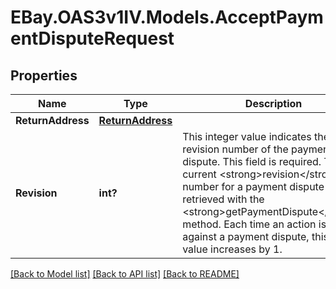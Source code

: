 # EBay.OAS3v1IV.Models.AcceptPaymentDisputeRequest
## Properties

Name | Type | Description | Notes
------------ | ------------- | ------------- | -------------
**ReturnAddress** | [**ReturnAddress**](ReturnAddress.md) |  | [optional] 
**Revision** | **int?** | This integer value indicates the revision number of the payment dispute. This field is required. The current &lt;strong&gt;revision&lt;/strong&gt; number for a payment dispute can be retrieved with the &lt;strong&gt;getPaymentDispute&lt;/strong&gt; method. Each time an action is taken against a payment dispute, this integer value increases by 1. | [optional] 

[[Back to Model list]](../README.md#documentation-for-models) [[Back to API list]](../README.md#documentation-for-api-endpoints) [[Back to README]](../README.md)

